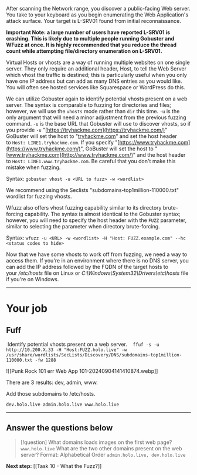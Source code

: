 After scanning the Network range, you discover a public-facing Web server. You take to your keyboard as you begin enumerating the Web Application's attack surface. Your target is L-SRV01 found from initial reconnaissance.

**Important Note: a large number of users have reported L-SRV01 is crashing. This is likely due to multiple people running Gobuster and WFuzz at once. It is highly recommended that you reduce the thread count while attempting file/directory enumeration on L-SRV01.**

Virtual Hosts or vhosts are a way of running multiple websites on one single server. They only require an additional header, Host, to tell the Web Server which vhost the traffic is destined; this is particularly useful when you only have one IP address but can add as many DNS entries as you would like. You will often see hosted services like Squarespace or WordPress do this.  

We can utilize Gobuster again to identify potential vhosts present on a web server. The syntax is comparable to fuzzing for directories and files; however, we will use the `vhosts` mode rather than `dir` this time. `-u` is the only argument that will need a minor adjustment from the previous fuzzing command. `-u` is the base URL that Gobuster will use to discover vhosts, so if you provide `-u` "[https://tryhackme.com](https://tryhackme.com/)" GoBuster will set the host to "[tryhackme.com](http://tryhackme.com/)" and set the host header to `Host: LINE1.tryhackme.com`. If you specify "[https://www.tryhackme.com](https://www.tryhackme.com/)", GoBuster will set the host to "[www.tryhackme.com](http://www.tryhackme.com/)" and the host header to `Host: LINE1.www.tryhackme.com`. Be careful that you don't make this mistake when fuzzing.  

Syntax: `gobuster vhost -u <URL to fuzz> -w <wordlist>`

We recommend using the Seclists "subdomains-top1million-110000.txt" wordlist for fuzzing vhosts.

Wfuzz also offers vhost fuzzing capability similar to its directory brute-forcing capability. The syntax is almost identical to the Gobuster syntax; however, you will need to specify the host header with the `FUZZ` parameter, similar to selecting the parameter when directory brute-forcing.  

Syntax: `wfuzz -u <URL> -w <wordlist> -H "Host: FUZZ.example.com" --hc <status codes to hide>`

Now that we have some vhosts to work off from fuzzing, we need a way to access them. If you're in an environment where there is no DNS server, you can add the IP address followed by the FQDN of the target hosts to your _/etc/hosts_ file on Linux or _C:\\Windows\\System32\\Drivers\\etc\\hosts_ file if you're on Windows.


---

# Your job

## Fuff

 Identify potential vhosts present on a web server.
 
 `ffuf -s -u http://10.200.X.33 -H "Host:FUZZ.holo.live" -w /usr/share/wordlists/SecLists/Discovery/DNS/subdomains-top1million-110000.txt -fw 1288`

![[Punk Rock 101 err Web App 101-20240904141410874.webp]]

There are 3 results: dev, admin, www.

Add those subdomains to /etc/hosts.

`dev.holo.live admin.holo.live www.holo.live` 


---

## Answer the questions below

> [!question]
> What domains loads images on the first web page?
> `www.holo.live`
> What are the two other domains present on the web server? Format: Alphabetical Order
> `admin.holo.live, dev.holo.live`

**Next step:** [[Task 10 - What the Fuzz?]]